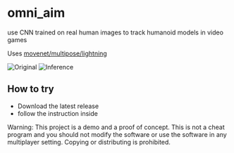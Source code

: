 # omni_aim
use CNN trained on real human images to track humanoid models in video games

Uses [movenet/multipose/lightning](https://tfhub.dev/google/movenet/multipose/lightning/1)

![Original](https://user-images.githubusercontent.com/46951816/189393907-20cf5752-2e54-444b-9b01-850d8bab4b88.png)
![Inference](https://user-images.githubusercontent.com/46951816/189393953-53956ba2-a1c9-44da-ad08-f9cb9987bfde.png)

## How to try
- Download the latest release
- follow the instruction inside


Warning: This project is a demo and a proof of concept. This is not a cheat program and you should not modify the software or use the software in any multiplayer setting. Copying or distributing is prohibited.
